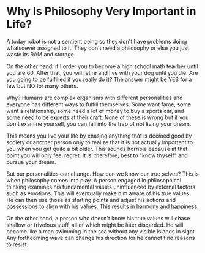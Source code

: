 # Why Is Philosophy Very Important in Life?

A today robot is not a sentient being so they don't have problems doing whatsoever assigned to it. They don't need a philosophy or else you just waste its RAM and storage.

On the other hand, if I order you to become a high school math teacher until you are 60. After that, you will retire and live with your dog until you die. Are you going to be fulfilled if you really do it? The answer might be YES for a few but NO for many others.

Why? Humans are complex organisms with different personalities and everyone has different ways to fulfill themselves. Some want fame, some want a relationship, some need a lot of money to buy a sports car, and some need to be experts at their craft. None of these is wrong but if you don't examine yourself, you can fall into the trap of not living your dream.

This means you live your life by chasing anything that is deemed good by society or another person only to realize that it is not actually important to you when you get quite a bit older. This sounds horrible because at that point you will only feel regret. It is, therefore, best to "know thyself" and pursue your dream.

But our personalities can change. How can we know our true selves? This is when philosophy comes into play. A person engaged in philosophical thinking examines his fundamental values uninfluenced by external factors such as emotions. This will eventually make him aware of his true values. He can then use those as starting points and adjust his actions and possessions to align with his values. This results in harmony and happiness.

On the other hand, a person who doesn't know his true values will chase shallow or frivolous stuff, all of which might be later discarded. He will become like a man swimming in the sea without any visible islands in sight. Any forthcoming wave can change his direction for he cannot find reasons to resist.
